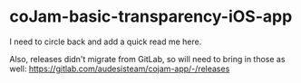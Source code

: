 # coJam-basic-transparency-iOS-app

I need to circle back and add a quick read me here.


Also, releases didn't migrate from GitLab, so will need to bring in those as well:
https://gitlab.com/audesisteam/cojam-app/-/releases
